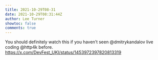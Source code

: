 ```yaml
---
title: 2021-10-29T08-31
date: 2021-10-29T08:31:44Z
author: Lee Turner
showtoc: false
comments: true
---
```


You should definitely watch this if you haven’t seen @dmitrykandalov live coding @http4k before. https://x.com/DevFest_UKI/status/1453972397820813319

